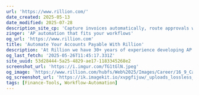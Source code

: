```yaml
---
url: 'https://www.rillion.com/'
date_created: 2025-05-13
date_modified: 2025-07-28
description_site_cp: 'Capture invoices automatically, route approvals with AI or custom rules, and match POs with no manual effort. Then, pay vendors on time with a single click, all while keeping full visibility and control.'
zinger: 'AP automation that fits your workflows'
og_url: 'https://www.rillion.com'
title: 'Automate Your Accounts Payable With Rillion'
description: 'At Rillion we have 30+ years of experience developing AP Automation solutions. Let’s show you how to accelerate the Accounts Payable Processes!'
og_last_fetch: '2025-05-26T11:45:17.331Z'
site_uuid: 53d28444-5a25-4829-ae17-1183345268e2
screenshot_url: 'https://i.imgur.com/TG1tGlN.jpeg'
og_image: 'https://www.rillion.com/hubfs/Web%2025/Images/Career/16_9_Career_Hero_V4.jpg'
og_screenshot_url: 'https://ik.imagekit.io/xvpgfijuw/_uploads_lossless_screenshots_20250527_Rillion_og_screenshot.jpeg'
tags: [Finance-Tools, Workflow-Automation]
---
```


![]()
